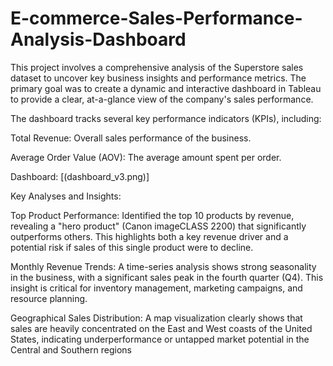 # E-commerce-Sales-Performance-Analysis-Dashboard
This project involves a comprehensive analysis of the Superstore sales dataset to uncover key business insights and performance metrics. The primary goal was to create a dynamic and interactive dashboard in Tableau to provide a clear, at-a-glance view of the company's sales performance.

The dashboard tracks several key performance indicators (KPIs), including:

Total Revenue: Overall sales performance of the business.

Average Order Value (AOV): The average amount spent per order.

Dashboard: [(dashboard_v3.png)]

Key Analyses and Insights:

Top Product Performance: Identified the top 10 products by revenue, revealing a "hero product" (Canon imageCLASS 2200) that significantly outperforms others. This highlights both a key revenue driver and a potential risk if sales of this single product were to decline.

Monthly Revenue Trends: A time-series analysis shows strong seasonality in the business, with a significant sales peak in the fourth quarter (Q4). This insight is critical for inventory management, marketing campaigns, and resource planning.

Geographical Sales Distribution: A map visualization clearly shows that sales are heavily concentrated on the East and West coasts of the United States, indicating underperformance or untapped market potential in the Central and Southern regions
